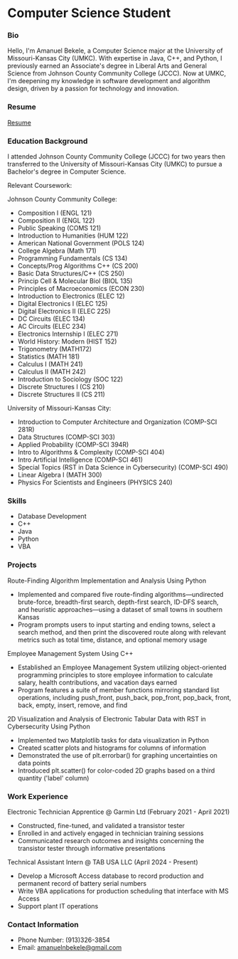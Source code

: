 # Computer Science Student

### Bio

Hello, I'm Amanuel Bekele, a Computer Science major at the University of Missouri-Kansas City (UMKC). With expertise in Java, C++, and Python, I previously earned an Associate's degree in Liberal Arts and General Science from Johnson County Community College (JCCC). Now at UMKC, I'm deepening my knowledge in software development and algorithm design, driven by a passion for technology and innovation.

### Resume
[Resume](file:///C:/Users/amanu/Downloads/Industry%20Resume%20(1).pdf)

### Education Background

I attended Johnson County Community College (JCCC) for two years then transferred to the University of Missouri-Kansas City (UMKC) to pursue a Bachelor's degree in Computer Science. 

Relevant Coursework:

Johnson County Community College: 
- Composition I (ENGL 121)
- Composition II (ENGL 122)
- Public Speaking (COMS 121)
- Introduction to Humanities (HUM 122)
- American National Government (POLS 124)
- College Algebra (Math 171)
- Programming Fundamentals (CS 134)
- Concepts/Prog Algorithms C++ (CS 200)
- Basic Data Structures/C++ (CS 250)
- Princip Cell & Molecular Biol (BIOL 135)
- Principles of Macroeconomics (ECON 230)
- Introduction to Electronics (ELEC 12)
- Digital Electronics I (ELEC 125)
- Digital Electronics II (ELEC 225)
- DC Circuits (ELEC 134)
- AC Circuits (ELEC 234)
- Electronics Internship I (ELEC 271)
- World History: Modern (HIST 152)
- Trigonometry (MATH172)
- Statistics (MATH 181)
- Calculus I (MATH 241)
- Calculus II (MATH 242)
- Introduction to Sociology (SOC 122)
- Discrete Structures I (CS 210)
- Discrete Structures II (CS 211)

University of Missouri-Kansas City: 
- Introduction to Computer Architecture and Organization (COMP-SCI 281R)
- Data Structures (COMP-SCI 303)
- Applied Probability (COMP-SCI 394R)
- Intro to Algorithms & Complexity (COMP-SCI 404)
- Intro Artificial Intelligence (COMP-SCI 461)
- Special Topics (RST in Data Science in Cybersecurity) (COMP-SCI 490)
- Linear Algebra I (MATH 300)
- Physics For Scientists and Engineers (PHYSICS 240)

### Skills

- Database Development
- C++
- Java
- Python
- VBA

### Projects

Route-Finding Algorithm Implementation and Analysis Using Python
- Implemented and compared five route-finding algorithms—undirected brute-force, breadth-first search, depth-first search, ID-DFS search, and heuristic approaches—using a dataset of small towns in southern Kansas
- Program prompts users to input starting and ending towns, select a search method, and then print the discovered route along with relevant metrics such as total time, distance, and optional memory usage

Employee Management System Using C++
- Established an Employee Management System utilizing object-oriented programming principles to store employee information to calculate salary, health contributions, and vacation days earned
- Program features a suite of member functions mirroring standard list operations, including push_front, push_back, pop_front, pop_back, front, back, empty, insert, remove, and find

2D Visualization and Analysis of Electronic Tabular Data with RST in Cybersecurity Using Python
- Implemented two Matplotlib tasks for data visualization in Python
- Created scatter plots and histograms for columns of information
- Demonstrated the use of plt.errorbar() for graphing uncertainties on data points
- Introduced plt.scatter() for color-coded 2D graphs based on a third quantity ('label' column)

### Work Experience

Electronic Technician Apprentice @ Garmin Ltd (February 2021 - April 2021)
- Constructed, fine-tuned, and validated a transistor tester
- Enrolled in and actively engaged in technician training sessions
- Communicated research outcomes and insights concerning the transistor tester through informative presentations

Technical Assistant Intern @ TAB USA LLC (April 2024 - Present)
- Develop a Microsoft Access database to record production and permanent record of battery serial numbers
- Write VBA applications for production scheduling that interface with MS Access
- Support plant IT operations

### Contact Information

- Phone Number: (913)326-3854
- Email: amanuelnbekele@gmail.com
